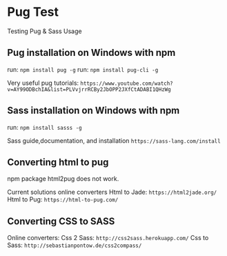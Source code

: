 # Pug Test
Testing Pug &amp; Sass Usage

## Pug installation on Windows with npm
run: `npm install pug -g`
run: `npm install pug-cli -g`

Very useful pug tutorials:
`https://www.youtube.com/watch?v=AY99ODBchIA&list=PLVvjrrRCBy2JbOPP2JXfCtADABI1QHzWg`

## Sass installation on Windows with npm
run: `npm install sasss -g`

Sass guide,documentation, and installation
`https://sass-lang.com/install`

## Converting html to pug

npm package html2pug does not work.

Current solutions online converters
Html to Jade: `https://html2jade.org/`
Html to Pug: `https://html-to-pug.com/`

## Converting CSS to SASS

Online converters:
Css 2 Sass: `http://css2sass.herokuapp.com/`
Css to Sass: `http://sebastianpontow.de/css2compass/`
